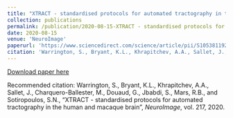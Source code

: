 ```yaml
---
title: "XTRACT - standardised protocols for automated tractography in the human and macaque brain"
collection: publications
permalink: /publication/2020-08-15-XTRACT - standardised protocols for automated tractography in the human and macaque brain
date: 2020-08-15
venue: 'NeuroImage'
paperurl: 'https://www.sciencedirect.com/science/article/pii/S1053811920304092'
citation: 'Warrington, S., Bryant, K.L., Khrapitchev, A.A., Sallet, J., Charquero-Ballester, M., Douaud, G., Jbabdi, S., Mars, R.B., and Sotiropoulos, S.N., “XTRACT - standardised protocols for automated tractography in the human and macaque brain”, <i>NeuroImage</i>, vol. 217, 2020.'
---
```


<a href='https://www.sciencedirect.com/science/article/pii/S1053811920304092'>Download paper here</a>

Recommended citation: Warrington, S., Bryant, K.L., Khrapitchev, A.A., Sallet, J., Charquero-Ballester, M., Douaud, G., Jbabdi, S., Mars, R.B., and Sotiropoulos, S.N., “XTRACT - standardised protocols for automated tractography in the human and macaque brain”, <i>NeuroImage</i>, vol. 217, 2020.